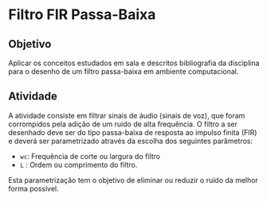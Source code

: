 # Filtro FIR Passa-Baixa

## Objetivo

Aplicar os conceitos estudados em sala e descritos bibliografia da disciplina para o desenho
de um filtro passa-baixa em ambiente computacional.


## Atividade
A atividade consiste em filtrar sinais de áudio (sinais de voz), que foram corrompidos pela adição de um ruído de alta frequência. O filtro a ser desenhado deve ser do tipo passa-baixa de resposta ao impulso finita (FIR) e deverá ser parametrizado através da escolha dos seguintes
parâmetros:

+ ```wc```: Frequência de corte ou largura do filtro
+ ```L``` : Ordem ou comprimento do filtro.

Esta parametrização tem o objetivo de eliminar ou reduzir o ruído da melhor forma possível.